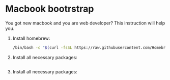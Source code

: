 # Macbook bootrstrap
You got new macbook and you are web developer? This instruction will help you.

1. Install homebrew:
    ```sh
    /bin/bash -c "$(curl -fsSL https://raw.githubusercontent.com/Homebrew/install/HEAD/install.sh)"
    ```
1. Install all necessary packages:
    ```sh
    
    ```
1. Install all necessary packages:
    ```sh
    
    ```
